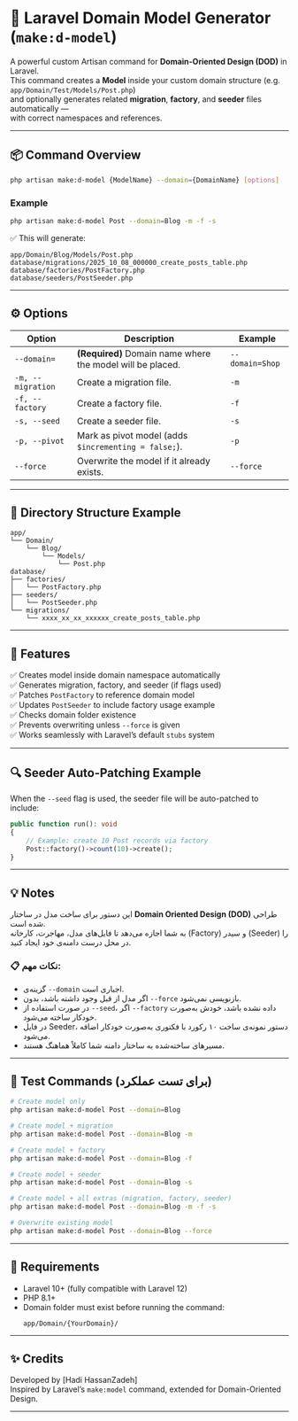 # 🧩 Laravel Domain Model Generator (`make:d-model`)

A powerful custom Artisan command for **Domain-Oriented Design (DOD)** in Laravel.  
This command creates a **Model** inside your custom domain structure (e.g. `app/Domain/Test/Models/Post.php`)  
and optionally generates related **migration**, **factory**, and **seeder** files automatically —  
with correct namespaces and references.

---

## 📦 Command Overview

```bash
php artisan make:d-model {ModelName} --domain={DomainName} [options]
```

### Example

```bash
php artisan make:d-model Post --domain=Blog -m -f -s
```

✅ This will generate:
```
app/Domain/Blog/Models/Post.php
database/migrations/2025_10_08_000000_create_posts_table.php
database/factories/PostFactory.php
database/seeders/PostSeeder.php
```

---

## ⚙️ Options

| Option | Description | Example |
|--------|--------------|----------|
| `--domain=` | **(Required)** Domain name where the model will be placed. | `--domain=Shop` |
| `-m, --migration` | Create a migration file. | `-m` |
| `-f, --factory` | Create a factory file. | `-f` |
| `-s, --seed` | Create a seeder file. | `-s` |
| `-p, --pivot` | Mark as pivot model (adds `$incrementing = false;`). | `-p` |
| `--force` | Overwrite the model if it already exists. | `--force` |

---

## 🧱 Directory Structure Example

```
app/
└── Domain/
    └── Blog/
        └── Models/
            └── Post.php
database/
├── factories/
│   └── PostFactory.php
├── seeders/
│   └── PostSeeder.php
└── migrations/
    └── xxxx_xx_xx_xxxxxx_create_posts_table.php
```

---

## 🧠 Features

✅ Creates model inside domain namespace automatically  
✅ Generates migration, factory, and seeder (if flags used)  
✅ Patches `PostFactory` to reference domain model  
✅ Updates `PostSeeder` to include factory usage example  
✅ Checks domain folder existence  
✅ Prevents overwriting unless `--force` is given  
✅ Works seamlessly with Laravel’s default `stubs` system

---

## 🔍 Seeder Auto-Patching Example

When the `--seed` flag is used, the seeder file will be auto-patched to include:
```php
public function run(): void
{
    // Example: create 10 Post records via factory
    Post::factory()->count(10)->create();
}
```

---

## 💡 Notes 

این دستور برای ساخت مدل در ساختار **Domain Oriented Design (DOD)** طراحی شده است.  
به شما اجازه می‌دهد تا فایل‌های مدل، مهاجرت، کارخانه (Factory) و سیدر (Seeder) را  
در محل درست دامنه‌ی خود ایجاد کنید.

### 📋 نکات مهم:
- گزینه‌ی `--domain` اجباری است.
- اگر مدل از قبل وجود داشته باشد، بدون `--force` بازنویسی نمی‌شود.
- در صورت استفاده از `--seed`، اگر `--factory` داده نشده باشد، خودش به‌صورت خودکار ساخته می‌شود.
- در فایل Seeder، دستور نمونه‌ی ساخت ۱۰ رکورد با فکتوری به‌صورت خودکار اضافه می‌شود.
- مسیرهای ساخته‌شده به ساختار دامنه شما کاملاً هماهنگ هستند.

---

## 🧪 Test Commands (برای تست عملکرد)

```bash
# Create model only
php artisan make:d-model Post --domain=Blog

# Create model + migration
php artisan make:d-model Post --domain=Blog -m

# Create model + factory
php artisan make:d-model Post --domain=Blog -f

# Create model + seeder
php artisan make:d-model Post --domain=Blog -s

# Create model + all extras (migration, factory, seeder)
php artisan make:d-model Post --domain=Blog -m -f -s

# Overwrite existing model
php artisan make:d-model Post --domain=Blog --force
```

---

## 🧰 Requirements

- Laravel 10+ (fully compatible with Laravel 12)
- PHP 8.1+
- Domain folder must exist before running the command:
  ```
  app/Domain/{YourDomain}/
  ```

---

## ✨ Credits

Developed by [Hadi HassanZadeh]  
Inspired by Laravel’s `make:model` command, extended for Domain-Oriented Design.

---
